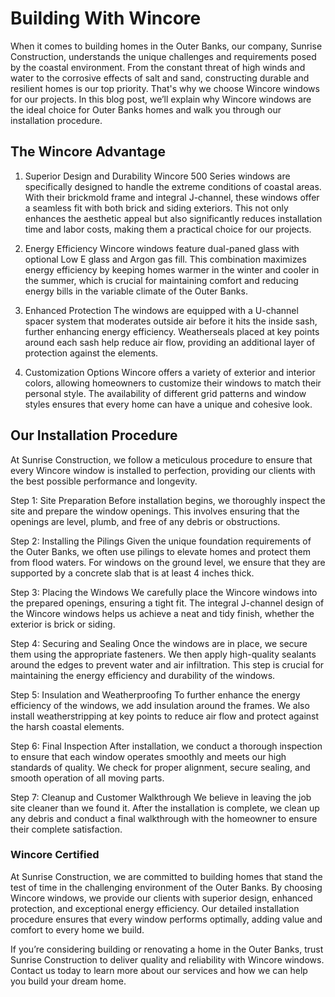 # Building With Wincore

When it comes to building homes in the Outer Banks, our company, Sunrise Construction, understands the unique challenges and requirements posed by the coastal environment. From the constant threat of high winds and water to the corrosive effects of salt and sand, constructing durable and resilient homes is our top priority. That's why we choose Wincore windows for our projects. In this blog post, we’ll explain why Wincore windows are the ideal choice for Outer Banks homes and walk you through our installation procedure.

## The Wincore Advantage
1. Superior Design and Durability
Wincore 500 Series windows are specifically designed to handle the extreme conditions of coastal areas. With their brickmold frame and integral J-channel, these windows offer a seamless fit with both brick and siding exteriors. This not only enhances the aesthetic appeal but also significantly reduces installation time and labor costs, making them a practical choice for our projects.

2. Energy Efficiency
Wincore windows feature dual-paned glass with optional Low E glass and Argon gas fill. This combination maximizes energy efficiency by keeping homes warmer in the winter and cooler in the summer, which is crucial for maintaining comfort and reducing energy bills in the variable climate of the Outer Banks.

3. Enhanced Protection
The windows are equipped with a U-channel spacer system that moderates outside air before it hits the inside sash, further enhancing energy efficiency. Weatherseals placed at key points around each sash help reduce air flow, providing an additional layer of protection against the elements.

4. Customization Options
Wincore offers a variety of exterior and interior colors, allowing homeowners to customize their windows to match their personal style. The availability of different grid patterns and window styles ensures that every home can have a unique and cohesive look.

## Our Installation Procedure
At Sunrise Construction, we follow a meticulous procedure to ensure that every Wincore window is installed to perfection, providing our clients with the best possible performance and longevity.

Step 1: Site Preparation
Before installation begins, we thoroughly inspect the site and prepare the window openings. This involves ensuring that the openings are level, plumb, and free of any debris or obstructions.

Step 2: Installing the Pilings
Given the unique foundation requirements of the Outer Banks, we often use pilings to elevate homes and protect them from flood waters. For windows on the ground level, we ensure that they are supported by a concrete slab that is at least 4 inches thick.

Step 3: Placing the Windows
We carefully place the Wincore windows into the prepared openings, ensuring a tight fit. The integral J-channel design of the Wincore windows helps us achieve a neat and tidy finish, whether the exterior is brick or siding.

Step 4: Securing and Sealing
Once the windows are in place, we secure them using the appropriate fasteners. We then apply high-quality sealants around the edges to prevent water and air infiltration. This step is crucial for maintaining the energy efficiency and durability of the windows.

Step 5: Insulation and Weatherproofing
To further enhance the energy efficiency of the windows, we add insulation around the frames. We also install weatherstripping at key points to reduce air flow and protect against the harsh coastal elements.

Step 6: Final Inspection
After installation, we conduct a thorough inspection to ensure that each window operates smoothly and meets our high standards of quality. We check for proper alignment, secure sealing, and smooth operation of all moving parts.

Step 7: Cleanup and Customer Walkthrough
We believe in leaving the job site cleaner than we found it. After the installation is complete, we clean up any debris and conduct a final walkthrough with the homeowner to ensure their complete satisfaction.

### Wincore Certified

At Sunrise Construction, we are committed to building homes that stand the test of time in the challenging environment of the Outer Banks. By choosing Wincore windows, we provide our clients with superior design, enhanced protection, and exceptional energy efficiency. Our detailed installation procedure ensures that every window performs optimally, adding value and comfort to every home we build.

If you’re considering building or renovating a home in the Outer Banks, trust Sunrise Construction to deliver quality and reliability with Wincore windows. Contact us today to learn more about our services and how we can help you build your dream home.
